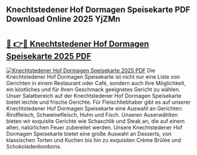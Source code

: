 ## Knechtstedener Hof Dormagen Speisekarte PDF Download Online 2025 YjZMn

# <h2><a href="http://gc8w14h.nevu.top/?p=Knechtstedener+Hof+Dormagen+Speisekarte">🔗 👉🔴 Knechtstedener Hof Dormagen Speisekarte 2025 PDF</a></h2>

[![Knechtstedener Hof Dormagen Speisekarte 2025 PDF](https://i.imgur.com/dBaPXMq.png)](http://gc8w14h.nevu.top/?p=Knechtstedener+Hof+Dormagen+Speisekarte)
Die Knechtstedener Hof Dormagen Speisekarte ist nicht nur eine Liste von Gerichten in einem Restaurant oder Café, sondern auch Ihre Möglichkeit, ein köstliches und für Ihren Geschmack geeignetes Gericht zu wählen. Unser Salatbereich auf der Knechtstedener Hof Dormagen Speisekarte bietet leichte und frische Gerichte. Für Fleischliebhaber gibt es auf unserer Knechtstedener Hof Dormagen Speisekarte eine Auswahl an Gerichten: Rindfleisch, Schweinefleisch, Huhn und Fisch. Unseren Auserwählten bieten wir exquisite Gerichte wie Schaschlik und Steak an, die auf einem alten, natürlichen Feuer zubereitet werden. Unsere Knechtstedener Hof Dormagen Speisekarte bietet eine große Auswahl an Desserts, von klassischen Torten und Kuchen bis hin zu exquisiten Crème Brûlée und Schokoladenbonbons.
